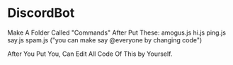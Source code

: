 # DiscordBot

Make A Folder Called "Commands" After Put These:
amogus.js
hi.js
ping.js
say.js
spam.js ("you can make say @everyone by changing code")

After You Put You, Can Edit All Code Of This by Yourself.

